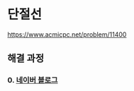 # 단절선
https://www.acmicpc.net/problem/11400
## 해결 과정
### 0. [네이버 블로그](https://blog.naver.com/alsrua7222/222611162524)
